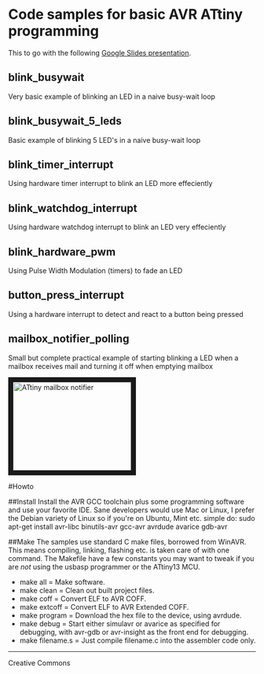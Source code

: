 # Code samples for basic AVR ATtiny programming
This to go with the following <a href="https://docs.google.com/presentation/d/1a2wwT4YqP0xqO45_aOEBVATeiMRD0omYGxvXWFEEeJE/edit?usp=sharing">Google Slides presentation</a>.
## blink_busywait
Very basic example of blinking an LED in a naive busy-wait loop

## blink_busywait_5_leds
Basic example of blinking 5 LED's in a naive busy-wait loop

## blink_timer_interrupt
Using hardware timer interrupt to blink an LED more effeciently

## blink_watchdog_interrupt
Using hardware watchdog interrupt to blink an LED very effeciently

## blink_hardware_pwm
Using Pulse Width Modulation (timers) to fade an LED

## button_press_interrupt
Using a hardware interrupt to detect and react to a button being pressed

## mailbox_notifier_polling
Small but complete practical example of starting blinking a LED when a mailbox receives mail and turning it off when emptying mailbox

<a href="http://www.youtube.com/watch?feature=player_embedded&v=oG53U8vux84
" target="_blank"><img src="http://img.youtube.com/vi/oG53U8vux84/0.jpg" 
alt="ATtiny mailbox notifier" width="240" height="180" border="10" /></a>


#Howto

##Install
Install the AVR GCC toolchain plus some programming software and use your favorite IDE. Sane developers would use Mac or Linux, I prefer the Debian variety of Linux so if you're on Ubuntu, Mint etc. simple do: sudo apt-get install avr-libc binutils-avr gcc-avr avrdude avarice gdb-avr

##Make
The samples use standard C make files, borrowed from WinAVR. This means compiling, linking, flashing etc. is taken care of with one command. The Makefile have a few constants you may want to tweak if you are *not* using the usbasp programmer or the ATtiny13 MCU.

* make all = Make software.
* make clean = Clean out built project files.
* make coff = Convert ELF to AVR COFF.
* make extcoff = Convert ELF to AVR Extended COFF.
* make program = Download the hex file to the device, using avrdude.
* make debug = Start either simulavr or avarice as specified for debugging, with avr-gdb or avr-insight as the front end for debugging.
* make filename.s = Just compile filename.c into the assembler code only.

---
Creative Commons
